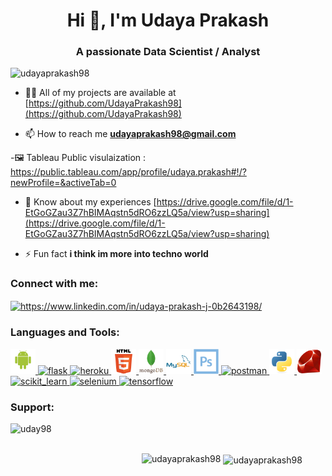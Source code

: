 <h1 align="center">Hi 👋, I'm Udaya Prakash</h1>
<h3 align="center">A passionate  Data Scientist / Analyst </h3>

<p align="left"> <img src="https://komarev.com/ghpvc/?username=udayaprakash98&label=Profile%20views&color=0e75b6&style=flat" alt="udayaprakash98" /> </p>

- 👨‍💻 All of my projects are available at [https://github.com/UdayaPrakash98](https://github.com/UdayaPrakash98)

- 📫 How to reach me **udayaprakash98@gmail.com**

-🖼 Tableau Public visulaization : https://public.tableau.com/app/profile/udaya.prakash#!/?newProfile=&activeTab=0 

- 📄 Know about my experiences [https://drive.google.com/file/d/1-EtGoGZau3Z7hBIMAqstn5dRO6zzLQ5a/view?usp=sharing](https://drive.google.com/file/d/1-EtGoGZau3Z7hBIMAqstn5dRO6zzLQ5a/view?usp=sharing)

- ⚡ Fun fact **i think im more into techno world**

<h3 align="left">Connect with me:</h3>
<p align="left">
<a href="https://linkedin.com/in/https://www.linkedin.com/in/udaya-prakash-j-0b2643198/" target="blank"><img align="center" src="https://raw.githubusercontent.com/rahuldkjain/github-profile-readme-generator/master/src/images/icons/Social/linked-in-alt.svg" alt="https://www.linkedin.com/in/udaya-prakash-j-0b2643198/" height="30" width="40" /></a>
</p>

<h3 align="left">Languages and Tools:</h3>
<p align="left"> <a href="https://developer.android.com" target="_blank"> <img src="https://raw.githubusercontent.com/devicons/devicon/master/icons/android/android-original-wordmark.svg" alt="android" width="40" height="40"/> </a> <a href="https://flask.palletsprojects.com/" target="_blank"> <img src="https://www.vectorlogo.zone/logos/pocoo_flask/pocoo_flask-icon.svg" alt="flask" width="40" height="40"/> </a> <a href="https://heroku.com" target="_blank"> <img src="https://www.vectorlogo.zone/logos/heroku/heroku-icon.svg" alt="heroku" width="40" height="40"/> </a> <a href="https://www.w3.org/html/" target="_blank"> <img src="https://raw.githubusercontent.com/devicons/devicon/master/icons/html5/html5-original-wordmark.svg" alt="html5" width="40" height="40"/> </a> <a href="https://www.mongodb.com/" target="_blank"> <img src="https://raw.githubusercontent.com/devicons/devicon/master/icons/mongodb/mongodb-original-wordmark.svg" alt="mongodb" width="40" height="40"/> </a> <a href="https://www.mysql.com/" target="_blank"> <img src="https://raw.githubusercontent.com/devicons/devicon/master/icons/mysql/mysql-original-wordmark.svg" alt="mysql" width="40" height="40"/> </a> <a href="https://www.photoshop.com/en" target="_blank"> <img src="https://raw.githubusercontent.com/devicons/devicon/master/icons/photoshop/photoshop-line.svg" alt="photoshop" width="40" height="40"/> </a> <a href="https://postman.com" target="_blank"> <img src="https://www.vectorlogo.zone/logos/getpostman/getpostman-icon.svg" alt="postman" width="40" height="40"/> </a> <a href="https://www.python.org" target="_blank"> <img src="https://raw.githubusercontent.com/devicons/devicon/master/icons/python/python-original.svg" alt="python" width="40" height="40"/> </a> <a href="https://www.ruby-lang.org/en/" target="_blank"> <img src="https://raw.githubusercontent.com/devicons/devicon/master/icons/ruby/ruby-original.svg" alt="ruby" width="40" height="40"/> </a> <a href="https://scikit-learn.org/" target="_blank"> <img src="https://upload.wikimedia.org/wikipedia/commons/0/05/Scikit_learn_logo_small.svg" alt="scikit_learn" width="40" height="40"/> </a> <a href="https://www.selenium.dev" target="_blank"> <img src="https://raw.githubusercontent.com/detain/svg-logos/780f25886640cef088af994181646db2f6b1a3f8/svg/selenium-logo.svg" alt="selenium" width="40" height="40"/> </a> <a href="https://www.tensorflow.org" target="_blank"> <img src="https://www.vectorlogo.zone/logos/tensorflow/tensorflow-icon.svg" alt="tensorflow" width="40" height="40"/> </a> </p>

<h3 align="left">Support:</h3>
<p><a href="https://www.buymeacoffee.com/uday98"> <img align="left" src="https://cdn.buymeacoffee.com/buttons/v2/default-yellow.png" height="50" width="210" alt="uday98" /></a></p><br><br>

<p><img align="left" src="https://github-readme-stats.vercel.app/api/top-langs?username=udayaprakash98&show_icons=true&locale=en&layout=compact" alt="udayaprakash98" /></p>

<p>&nbsp;<img align="center" src="https://github-readme-stats.vercel.app/api?username=udayaprakash98&show_icons=true&locale=en" alt="udayaprakash98" /></p>

